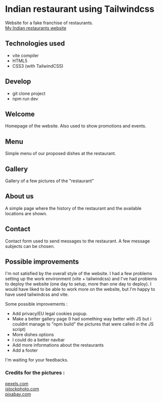 # Indian restaurant using Tailwindcss
Website for a fake franchise of restaurants.<br>
[My Indian restaurants website](https://A3lequenne.github.io/restaurant-css-framework)

## Technologies used
- vite compiler
- HTML5
- CSS3 (with TailwindCSS)

## Develop
- git clone project
- npm run dev
## Welcome
Homepage of the website. Also used to show promotions and events.
## Menu
Simple menu of our proposed dishes at the restaurant. <br>
## Gallery
Gallery of a few pictures of the "restaurant" <br>
## About us
A simple page where the history of the restaurant and the available locations are shown.
## Contact
Contact form used to send messages to the restaurant. A few message subjects can be chosen.
## Possible improvements
I'm not satisfied by the overall style of the website. I had a few problems setting up the work environment (vite + tailwindcss) and I've had problems to deploy the website (one day to setup, more than one day to deploy). I would have liked to be able to work more on the website, but I'm happy to have used tailwindcss and vite.

Some possible improvements :
- Add privacy/EU legal cookies popup.
- Make a better gallery page (I had something way better with JS but i couldnt manage to "npm build" the pictures that were called in the JS script)
- More dishes options
- I could do a better navbar
- Add more informations about the restaurants
- Add a footer

I'm waiting for your feedbacks.

### Credits for the pictures :
[pexels.com](pexels.com) <br>
[istockphoto.com](istockphoto.com) <br>
[pixabay.com](pixabay.com) <br>